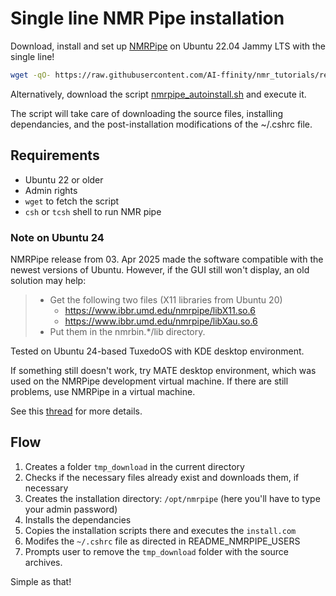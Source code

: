 # Single line NMR Pipe installation

Download, install and set up [NMRPipe](https://spin.niddk.nih.gov/bax/NMRPipe/) on Ubuntu 22.04 Jammy LTS with the single line!

```sh
wget -qO- https://raw.githubusercontent.com/AI-ffinity/nmr_tutorials/refs/heads/main/NMR_Pipe/nmrpipe_autoinstall.sh | bash
```

Alternatively, download the script [nmrpipe_autoinstall.sh](./nmrpipe_autoinstall.sh) and execute it. 

The script will take care of downloading the source files, installing dependancies, and the post-installation modifications of the ~/.cshrc file.

## Requirements
* Ubuntu 22 or older
* Admin rights
* `wget` to fetch the script
* `csh` or `tcsh` shell to run NMR pipe

### Note on Ubuntu 24

NMRPipe release from 03. Apr 2025 made the software compatible with the newest versions of Ubuntu. However, if the GUI still won't display, an old solution may help:

> * Get the following two files (X11 libraries from Ubuntu 20)
>   * https://www.ibbr.umd.edu/nmrpipe/libX11.so.6
>   * https://www.ibbr.umd.edu/nmrpipe/libXau.so.6
> * Put them in the nmrbin.*/lib directory.

Tested on Ubuntu 24-based TuxedoOS with KDE desktop environment.  

If something still doesn't work, try MATE desktop environment, which was used on the NMRPipe development virtual machine. 
 If there are still problems, use NMRPipe in a virtual machine. 

See this [thread](https://groups.io/g/nmrpipe/message/3225) for more details.

## Flow
1. Creates a folder `tmp_download` in the current directory
2. Checks if the necessary files already exist and downloads them, if necessary
3. Creates the installation directory: `/opt/nmrpipe` (here you'll have to type your admin password)
4. Installs the dependancies
5. Copies the installation scripts there and executes the `install.com`
6. Modifes the `~/.cshrc` file as directed in README_NMRPIPE_USERS
7. Prompts user to remove the `tmp_download` folder with the source archives.

Simple as that!





